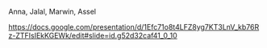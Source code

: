 Anna, Jalal, Marwin, Assel

https://docs.google.com/presentation/d/1Efc71o8t4LFZ8yg7KT3LnV_kb76Rz-ZTFIsIEkKGEWk/edit#slide=id.g52d32caf41_0_10

